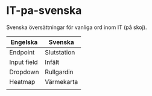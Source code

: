 # IT-pa-svenska
Svenska översättningar för vanliga ord inom IT (på skoj).

| Engelska | Svenska |
|----------|-------------|
| Endpoint | Slutstation |
| Input field  | Infält |
| Dropdown | Rullgardin |
| Heatmap | Värmekarta |
|   |   |
